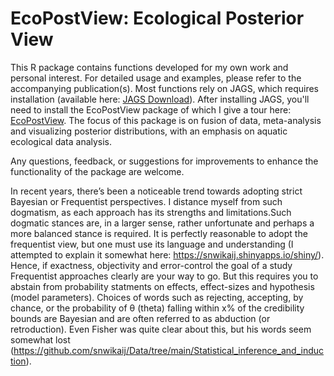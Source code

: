 # EcoPostView: Ecological Posterior View<br />
This R package contains functions developed for my own work and personal interest. For detailed usage and examples, please refer to the accompanying publication(s). Most functions rely on JAGS, which requires installation (available here: [JAGS Download](https://sourceforge.net/projects/mcmc-jags/files/JAGS/4.x/Windows/)). After installing JAGS, you'll need to install the EcoPostView package of which I give a tour here: [EcoPostView](https://snwikaij.github.io/EcoPostView/EcoPostView.html). The focus of this package is on fusion of data, meta-analysis and visualizing posterior distributions, with an emphasis on aquatic ecological data analysis.

Any questions, feedback, or suggestions for improvements to enhance the functionality of the package are welcome.

In recent years, there’s been a noticeable trend towards adopting strict Bayesian or Frequentist perspectives. I distance myself from such dogmatism, as each approach has its strengths and limitations.Such dogmatic stances are, in a larger sense, rather unfortunate and perhaps a more balanced stance is required. It is perfectly reasonable to adopt the frequentist view, but one must use its language and understanding (I attempted to explain it somewhat here: https://snwikaij.shinyapps.io/shiny/). Hence, if exactness, objectivity and error-control the goal of a study Frequentist approaches clearly are your way to go. But this requires you to abstain from probability statments on effects, effect-sizes and hypothesis (model parameters). Choices of words such as rejecting, accepting, by chance, or the probability of θ (theta) falling within x% of the credibility bounds are Bayesian and are often referred to as abduction (or retroduction). Even Fisher was quite clear about this, but his words seem somewhat lost (https://github.com/snwikaij/Data/tree/main/Statistical_inference_and_induction).
